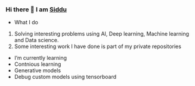 ### Hi there 👋 I am [Siddu](https://www.linkedin.com/in/swamy-ks-b3739955/)
- What I do

1. Solving interesting problems using AI, Deep learning, Machine learning and Data science.
1. Some interesting work I have done is part of my private repositories

- I’m currently learning
 - Contnious learning
 - Generative models
 - Debug custom models using tensorboard

<!--
**creative-swamy/creative-swamy** is a ✨ _special_ ✨ repository because its `README.md` (this file) appears on your GitHub profile.

Here are some ideas to get you started:


- 🌱 I’m currently learning ...
- 👯 I’m looking to collaborate on ...
- 🤔 I’m looking for help with ...
- 💬 Ask me about ...
- 📫 How to reach me: ...
- 😄 Pronouns: ...
- ⚡ Fun fact: ...
-->
